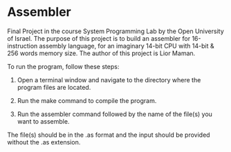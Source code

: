 # Assembler
Final Project in the course System Programming Lab by the Open University of Israel. The purpose of this project is to build an assembler for 16-instruction assembly language, for an imaginary 14-bit CPU with 14-bit & 256 words memory size. The author of this project is Lior Maman.


To run the program, follow these steps:

1. Open a terminal window and navigate to the directory where the program files are located.

2. Run the make command to compile the program.

3. Run the assembler command followed by the name of the file(s) you want to assemble.

The file(s) should be in the .as format and the input should be provided without the .as extension.
